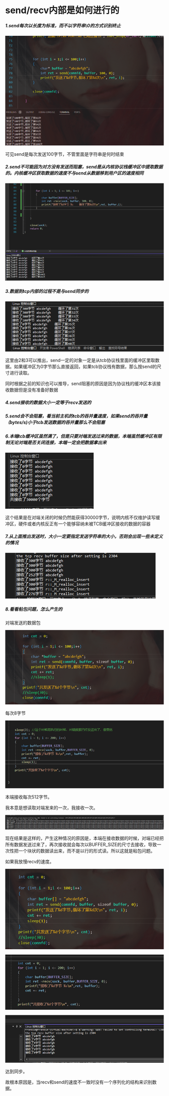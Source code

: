 # send/recv内部是如何进行的

##### 1.send每次以长度为标准，而不以字符串\0的方式识别终止

![image-20221125114048008](assets/image-20221125114048008.png)

可见send是每次发送100字节，不管里面是字符串是何时结束





##### 2.send不可能因为对方没有发送而阻塞，send是从内核协议栈缓冲区中提取数据的。内核缓冲区获取数据的速度不与send从数据移到用户区的速度相同

![image-20221125114209620](assets/image-20221125114209620.png)





##### 3.数据到tcp内部的过程不是与send同步的

![image-20221125114250098](assets/image-20221125114250098.png)

这里由2和3可以推出，send一定的对象一定是从tcb协议栈里面的缓冲区里取数据。如果缓冲区为0字节那么直接返回，如果tcb协议栈有数据，那么按send的尺寸进行读取。

同时根据之前的知识也可以推导，send阻塞的原因是因为协议栈的缓冲区本该接收数据但是没有准备好数据



##### 4.send接收的数据大小一定等于recv发送的



##### 5.send会不会阻塞，看当前主机的tcb的吞并量速度，如果send的吞并量（bytes/s)小于tcb发送数据的吞并量那么不会阻塞



##### 6.本端tcb缓冲区虽然满了，但是只要对端发送过来的数据，本端虽然缓冲区有限制无论对端是否关闭连接，本端一定会把数据拿出来

![image-20221125121457197](assets/image-20221125121457197.png)

这个结果是在对端关闭的时候仍然能获得30000字节，说明内核不仅维护读写缓冲区，硬件或者内核反正有一个能够容纳未被TCB缓冲区接收的数据的容器





##### 7.从上面推出发送时，大小一定要指定发送字符串的大小，否则会出现一些未定义的情况

![image-20221125122207009](assets/image-20221125122207009.png)





##### 8.看看粘包问题，怎么产生的

对端发送的数据包

![image-20221125123351281](assets/image-20221125123351281.png)

每次8字节

![image-20221125122519060](assets/image-20221125122519060.png)

本端接收每次512字节。

我本意是想读取对端发来的一次，我接收一次。

![image-20221125122658663](assets/image-20221125122658663.png)

现在结果是这样的，产生这种情况的原因是，本端在接收数据的时候，对端已经把所有数据发送过来了，再次接收就会每次以BUFFER_SIZE的尺寸去接收，导致一次性把一个块状的数据读出来，而不是以行的形式读。所以这就是粘包问题。



如果我放慢recv的速度。

![image-20221125123603253](assets/image-20221125123603253.png)

![image-20221125123646647](assets/image-20221125123646647.png)

![image-20221125123737005](assets/image-20221125123737005.png)



达到同步。

故根本原因是，当recv和send的速度不一致时没有一个序列化的结构来识别数据。
